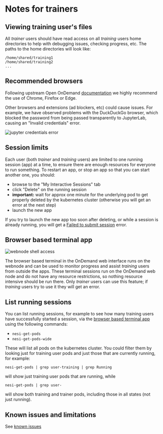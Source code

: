 # Notes for trainers

## Viewing training user's files

All *trainer* users should have read access on all *training* users home directories to help with debugging issues, checking progress, etc. The paths to the home directories will look like:

```
/home/shared/training1
/home/shared/training2
...
```

## Recommended browsers

Following upstream Open OnDemand [documentation](https://osc.github.io/ood-documentation/latest/requirements.html#browser-requirements) we highly recommend the use of Chrome, Firefox or Edge.

Other browsers and extensions (ad blockers, etc) could cause issues. For example, we have observed problems with the DuckDuckGo browser, which blocked the password from being passed transparently to JupyterLab, causing an "Invalid credentials" error.

![jupyter credentials error](jupyter-browser-error.png)

## Session limits

Each user (both *trainer* and *training* users) are limited to one running session (app) at a time, to ensure there are enough resources for everyone to run something. To restart an app, or stop an app so that you can start another one, you should:

- browse to the "My Interactive Sessions" tab
- click "Delete" on the running session
- **important:** wait for approx one minute for the underlying pod to get properly deleted by the kubernetes cluster (otherwise you will get an error at the next step)
- launch the new app

If you try to launch the new app too soon after deleting, or while a session is already running, you will get a [Failed to submit session](known-issues.md#failed-to-submit-session-error) error.

## Browser based terminal app

![webnode shell access](webnode-shell-access.png)

The browser based terminal in the OnDemand web interface runs on the webnode and can be used to monitor progress and assist *training* users from outside the apps. These terminal sessions run on the OnDemand web node and do not have any resource restrictions, so nothing resource intensive should be run there. Only *trainer* users can use this feature; if *training* users try to use it they will get an error.

## List running sessions

You can list running sessions, for example to see how many training users have successfully started a session, via the [browser based terminal app](#browser-based-terminal-app) using the following commands:

- `nesi-get-pods`
- `nesi-get-pods-wide`

These will list all pods on the kubernetes cluster. You could filter them by looking just for training user pods and just those that are currently running, for example:

```
nesi-get-pods | grep user-training | grep Running
```

will show just training user pods that are running, while

```
nesi-get-pods | grep user-
```

will show both training and trainer pods, including those in all states (not just running).

## Known issues and limitations

See [known issues](known-issues.md)
